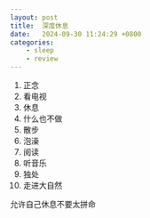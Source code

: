 ```yaml
---
layout: post
title:  深度休息
date:   2024-09-30 11:24:29 +0800
categories: 
    - sleep
    - review 
---
```


1. 正念
2. 看电视
3. 休息
4. 什么也不做
5. 散步
6. 泡澡
7. 阅读
8. 听音乐
9. 独处
10. 走进大自然

允许自己休息不要太拼命